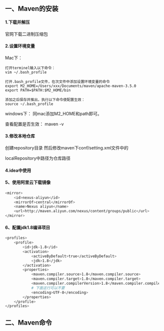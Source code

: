 ## 一、Maven的安装

#### 1.下载并解压

官网下载二进制压缩包

#### 2.设置环境变量
Mac下：
```
打开terminel输入以下命令：  
vim ~/.bash_profile

打开.bash_profile文件，在次文件中添加设置环境变量的命令  
export M2_HOME=/Users/xxx/Documents/maven/apache-maven-3.5.0  
export PATH=$PATH:$M2_HOME/bin  

添加之后保存并推出，执行以下命令使配置生效：  
source ~/.bash_profile
```
windows下： 
同mac添加M2_HOME和path即可。

查看配置是否生效：
maven -v

#### 3.修改本地仓库
创建repository目录
然后修改maven下conf/setting.xml文件中的

localRepository中路径为仓库路径

#### 4.idea中使用



#### 5、使用阿里云下载镜像

```bash
<mirror>
	<id>nexus-aliyun</id>    
	<mirrorOf>central</mirrorOf>
	<name>Nexus aliyun</name>  
	<url>http://maven.aliyun.com/nexus/content/groups/public</url>    
</mirror>
```

#### 6、配置jdk1.8编译项目

```bash
<profiles>
	<profile>
		<id>jdk-1.8</id>
		<activation>
			<activeByDefault>true</activeByDefault>
			<jdk>1.8</jdk>
		</activation>
		<properties>
			<maven.compiler.source>1.8</maven.compiler.source>
			<maven.compiler.target>1.8</maven.compiler.target>
			<maven.compiler.compilerVersion>1.8</maven.compiler.compilerVersion>
			# 下面这行可以不要
			<encoding>UTF-8</encoding>
		</properties>
	</profile>
</profiles>
```







## 二、Maven命令